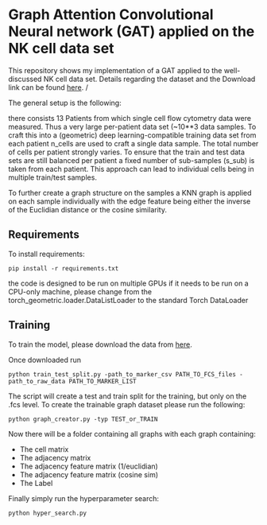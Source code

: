 # Graph Attention Convolutional Neural network (GAT) applied on the NK cell data set

This repository shows my implementation of a GAT applied to the well-discussed NK cell data set. 
Details regarding the dataset and the Download link can be found [here](https://zenodo.org/record/6780417). /

The general setup is the following: 

there consists 13 Patients from which single cell flow cytometry data were measured. Thus a very large per-patient data set (~10**3 data samples. To craft this into a (geometric) deep learning-compatible training data set from each patient n_cells are used to craft a single data sample. The total number of cells per patient strongly varies. To ensure that the train and test data sets are still balanced per patient a fixed number of sub-samples (s_sub) is taken from each patient. This approach can lead to individual cells being in multiple train/test samples. 

To further create a graph structure on the samples a KNN graph is applied on each sample individually with the edge feature being either the inverse of the Euclidian distance or the cosine similarity.

## Requirements

To install requirements:

```setup
pip install -r requirements.txt
```
the code is designed to be run on multiple GPUs if it needs to be run on a CPU-only machine, 
please change from the torch_geometric.loader.DataListLoader to the standard Torch DataLoader 

## Training

To train the model, please download the data from [here](https://zenodo.org/record/6780417). 

Once downloaded run 
```
python train_test_split.py -path_to_marker_csv PATH_TO_FCS_files -path_to_raw_data PATH_TO_MARKER_LIST
```
The script will create a test and train split for the training, but only on the .fcs level. 
To create the trainable graph dataset please run the following:

```
python graph_creator.py -typ TEST_or_TRAIN
```
Now there will be a folder containing all graphs with each graph containing:
- The cell matrix
- The adjacency matrix
- The adjacency feature matrix (1/euclidian)
- The adjacency feature matrix (cosine sim)
- The Label

Finally simply run the hyperparameter search:

```
python hyper_search.py
```

